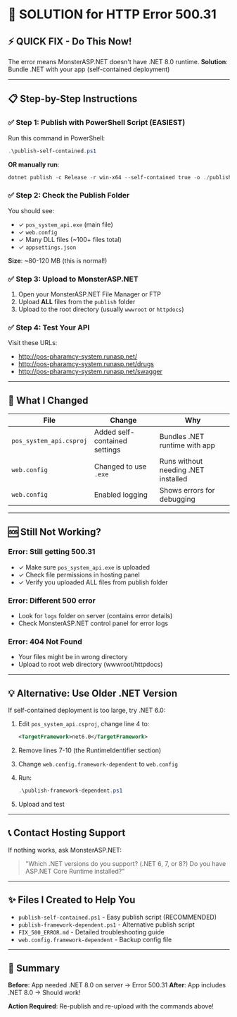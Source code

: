 # 🚀 SOLUTION for HTTP Error 500.31

## ⚡ QUICK FIX - Do This Now!

The error means MonsterASP.NET doesn't have .NET 8.0 runtime.
**Solution**: Bundle .NET with your app (self-contained deployment)

---

## 📋 Step-by-Step Instructions

### ✅ Step 1: Publish with PowerShell Script (EASIEST)

Run this command in PowerShell:

```powershell
.\publish-self-contained.ps1
```

**OR manually run**:

```powershell
dotnet publish -c Release -r win-x64 --self-contained true -o ./publish
```

### ✅ Step 2: Check the Publish Folder

You should see:

- ✓ `pos_system_api.exe` (main file)
- ✓ `web.config`
- ✓ Many DLL files (~100+ files total)
- ✓ `appsettings.json`

**Size**: ~80-120 MB (this is normal!)

### ✅ Step 3: Upload to MonsterASP.NET

1. Open your MonsterASP.NET File Manager or FTP
2. Upload **ALL** files from the `publish` folder
3. Upload to the root directory (usually `wwwroot` or `httpdocs`)

### ✅ Step 4: Test Your API

Visit these URLs:

- http://pos-pharamcy-system.runasp.net/
- http://pos-pharamcy-system.runasp.net/drugs
- http://pos-pharamcy-system.runasp.net/swagger

---

## 🔧 What I Changed

| File                    | Change                        | Why                                 |
| ----------------------- | ----------------------------- | ----------------------------------- |
| `pos_system_api.csproj` | Added self-contained settings | Bundles .NET runtime with app       |
| `web.config`            | Changed to use `.exe`         | Runs without needing .NET installed |
| `web.config`            | Enabled logging               | Shows errors for debugging          |

---

## 🆘 Still Not Working?

### Error: Still getting 500.31

- ✓ Make sure `pos_system_api.exe` is uploaded
- ✓ Check file permissions in hosting panel
- ✓ Verify you uploaded ALL files from publish folder

### Error: Different 500 error

- Look for `logs` folder on server (contains error details)
- Check MonsterASP.NET control panel for error logs

### Error: 404 Not Found

- Your files might be in wrong directory
- Upload to root web directory (wwwroot/httpdocs)

---

## 💡 Alternative: Use Older .NET Version

If self-contained deployment is too large, try .NET 6.0:

1. Edit `pos_system_api.csproj`, change line 4 to:

   ```xml
   <TargetFramework>net6.0</TargetFramework>
   ```

2. Remove lines 7-10 (the RuntimeIdentifier section)

3. Change `web.config.framework-dependent` to `web.config`

4. Run:

   ```powershell
   .\publish-framework-dependent.ps1
   ```

5. Upload and test

---

## 📞 Contact Hosting Support

If nothing works, ask MonsterASP.NET:

> "Which .NET versions do you support? (.NET 6, 7, or 8?)
> Do you have ASP.NET Core Runtime installed?"

---

## ✨ Files I Created to Help You

- `publish-self-contained.ps1` - Easy publish script (RECOMMENDED)
- `publish-framework-dependent.ps1` - Alternative publish script
- `FIX_500_ERROR.md` - Detailed troubleshooting guide
- `web.config.framework-dependent` - Backup config file

---

## 🎯 Summary

**Before**: App needed .NET 8.0 on server → Error 500.31
**After**: App includes .NET 8.0 → Should work!

**Action Required**: Re-publish and re-upload with the commands above!
